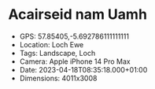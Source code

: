 # Acairseid nam Uamh

- GPS: 57.85405,-5.692786111111111
- Location: Loch Ewe
- Tags: Landscape, Loch
- Camera: Apple iPhone 14 Pro Max
- Date: 2023-04-18T08:35:18.000+01:00
- Dimensions: 4011x3008
